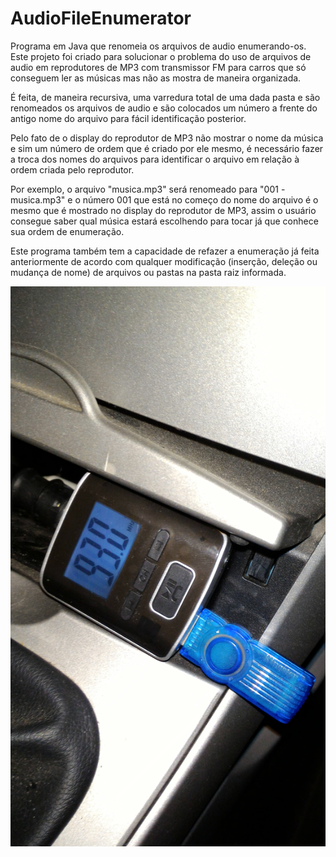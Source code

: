 # AudioFileEnumerator

Programa em Java que renomeia os arquivos de audio enumerando-os.
Este projeto foi criado para solucionar o problema do uso de arquivos de audio em reprodutores de MP3 com transmissor FM para carros que só conseguem ler as músicas mas não as mostra de maneira organizada.

É feita, de maneira recursiva, uma varredura total de uma dada pasta e são renomeados os arquivos de audio e são colocados um número a frente do antigo nome do arquivo para fácil identificação posterior.

Pelo fato de o display do reprodutor de MP3 não mostrar o nome da música e sim um número de ordem que é criado por ele mesmo, é necessário fazer a troca dos nomes do arquivos para identificar o arquivo em relação à ordem criada pelo reprodutor.

Por exemplo, o arquivo "musica.mp3" será renomeado para "001 - musica.mp3" e o número 001 que está no começo do nome do arquivo é o mesmo que é mostrado no display do reprodutor de MP3, assim o usuário consegue saber qual música estará escolhendo para tocar já que conhece sua ordem de enumeração.

Este programa também tem a capacidade de refazer a enumeração já feita anteriormente de acordo com qualquer modificação (inserção, deleção ou mudança de nome) de arquivos ou pastas na pasta raiz informada.

![alt tag](https://raw.githubusercontent.com/davidalain/AudioFileEnumerator/master/P_20160923_191841.jpg) 
